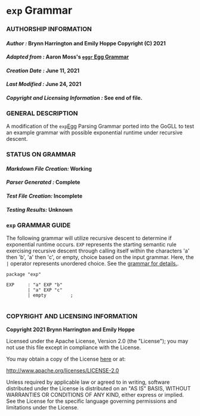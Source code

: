 # **`exp` Grammar**

### **AUTHORSHIP INFORMATION**
#### *Author :* Brynn Harrington and Emily Hoppe Copyright (C) 2021
#### *Adapted from :* Aaron Moss's [`eggr` Egg Grammar](https://github.com/bruceiv/egg/blob/deriv/grammars/exp.egg)
#### *Creation Date :* June 11, 2021 
#### *Last Modified :* June 24, 2021
#### *Copyright and Licensing Information :* See end of file.

###  **GENERAL DESCRIPTION**
A modification of the `exp`[Egg](https://github.com/bruceiv/egg/blob/deriv/grammars/exp.egg) Parsing Grammar ported into the GoGLL to test an example grammar with possible exponential runtime under recursive descent.

### **STATUS ON GRAMMAR**
#### *Markdown File Creation:* Working
#### *Parser Generated :* Complete
#### *Test File Creation:* Incomplete
#### *Testing Results:* Unknown

### **`exp` GRAMMAR GUIDE**
The following grammar will utilize recursive descent to determine if exponential runtime occurs. `EXP` represents the starting semantic rule exercising recursive descent through calling itself within the characters 'a' then 'b', 'a' then 'c', or empty, choice based on the input grammar. Here, the `|` operator represents unordered choice. See the [grammar for details.](../../gogll.md).
```
package "exp"

EXP     : "a" EXP "b" 
        | "a" EXP "c" 
        | empty         ;
```
#
### **COPYRIGHT AND LICENSING INFORMATION**
**Copyright 2021 Brynn Harrington and Emily Hoppe**

Licensed under the Apache License, Version 2.0 (the "License"); you may not use this file except in compliance with the License.

You may obtain a copy of the License [here](http://www.apache.org/licenses/LICENSE-2.0) or at:

http://www.apache.org/licenses/LICENSE-2.0

Unless required by applicable law or agreed to in writing, software distributed under the License is distributed on an "AS IS" BASIS, WITHOUT WARRANTIES OR CONDITIONS OF ANY KIND, either express or implied. See the License for the specific language governing permissions and limitations under the License.
